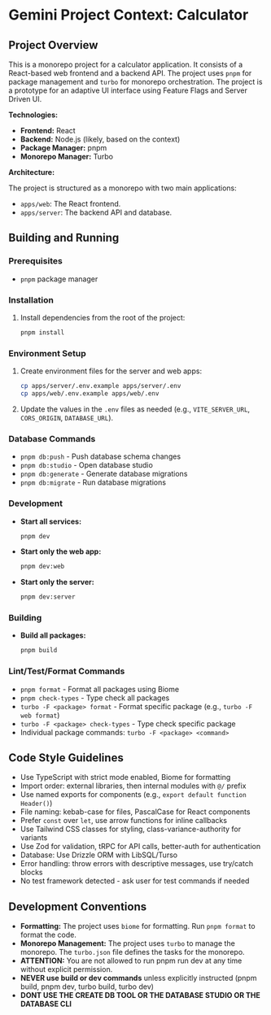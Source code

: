 # Gemini Project Context: Calculator

## Project Overview

This is a monorepo project for a calculator application. It consists of a React-based web frontend and a backend API. The project uses `pnpm` for package management and `turbo` for monorepo orchestration. The project is a prototype for an adaptive UI interface using Feature Flags and Server Driven UI.

**Technologies:**

*   **Frontend:** React
*   **Backend:** Node.js (likely, based on the context)
*   **Package Manager:** pnpm
*   **Monorepo Manager:** Turbo

**Architecture:**

The project is structured as a monorepo with two main applications:

*   `apps/web`: The React frontend.
*   `apps/server`: The backend API and database.

## Building and Running

### Prerequisites

*   `pnpm` package manager

### Installation

1.  Install dependencies from the root of the project:
    ```bash
    pnpm install
    ```

### Environment Setup

1.  Create environment files for the server and web apps:
    ```bash
    cp apps/server/.env.example apps/server/.env
    cp apps/web/.env.example apps/web/.env
    ```
2.  Update the values in the `.env` files as needed (e.g., `VITE_SERVER_URL`, `CORS_ORIGIN`, `DATABASE_URL`).

### Database Commands
- `pnpm db:push` - Push database schema changes
- `pnpm db:studio` - Open database studio
- `pnpm db:generate` - Generate database migrations
- `pnpm db:migrate` - Run database migrations

### Development

*   **Start all services:**
    ```bash
    pnpm dev
    ```
*   **Start only the web app:**
    ```bash
    pnpm dev:web
    ```
*   **Start only the server:**
    ```bash
    pnpm dev:server
    ```

### Building

*   **Build all packages:**
    ```bash
    pnpm build
    ```

### Lint/Test/Format Commands
- `pnpm format` - Format all packages using Biome
- `pnpm check-types` - Type check all packages
- `turbo -F <package> format` - Format specific package (e.g., `turbo -F web format`)
- `turbo -F <package> check-types` - Type check specific package
- Individual package commands: `turbo -F <package> <command>`

## Code Style Guidelines
- Use TypeScript with strict mode enabled, Biome for formatting
- Import order: external libraries, then internal modules with `@/` prefix
- Use named exports for components (e.g., `export default function Header()`)
- File naming: kebab-case for files, PascalCase for React components
- Prefer `const` over `let`, use arrow functions for inline callbacks
- Use Tailwind CSS classes for styling, class-variance-authority for variants
- Use Zod for validation, tRPC for API calls, better-auth for authentication
- Database: Use Drizzle ORM with LibSQL/Turso
- Error handling: throw errors with descriptive messages, use try/catch blocks
- No test framework detected - ask user for test commands if needed

## Development Conventions

*   **Formatting:** The project uses `biome` for formatting. Run `pnpm format` to format the code.
*   **Monorepo Management:** The project uses `turbo` to manage the monorepo. The `turbo.json` file defines the tasks for the monorepo.
*   **ATTENTION:** You are not allowed to run pnpm run dev at any time without explicit permission.
*   **NEVER use build or dev commands** unless explicitly instructed (pnpm build, pnpm dev, turbo build, turbo dev)
*   **DONT USE THE CREATE DB TOOL OR THE DATABASE STUDIO OR THE DATABASE CLI**
